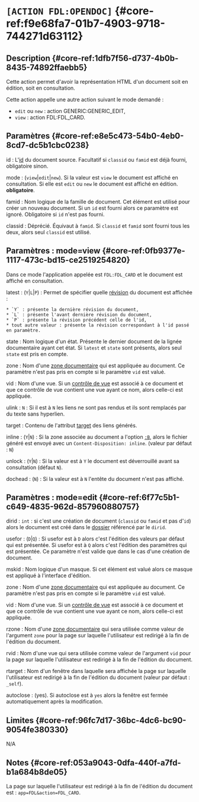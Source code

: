 # `[ACTION FDL:OPENDOC]` {#core-ref:f9e68fa7-01b7-4903-9718-744271d63112}

## Description  {#core-ref:1dfb7f56-d737-4b0b-8435-74892ffaebb5}

Cette action permet d'avoir la représentation HTML d'un document soit en édition,
soit en consultation.

Cette action appelle une autre action suivant le mode demandé :

* `edit` ou `new` : action GENERIC:GENERIC_EDIT,
* `view` : action FDL:FDL_CARD.

## Paramètres {#core-ref:e8e5c473-54b0-4eb0-8cd7-dc5b1cbc0238}

id
:   L'[id][id_document] du document source. Facultatif si `classid` ou `famid` 
    est déjà fourni, obligatoire sinon.

mode
:   (`view`|`edit`|`new`). Si la valeur est `view` le document est affiché en 
    consultation. Si elle est `edit` ou `new` le document est affiché en édition.
    **obligatoire**.

famid
:   Nom logique de la famille de document. Cet élément est utilisé pour créer
    un nouveau document. Si un `id` est fourni alors ce paramètre est ignoré.
    Obligatoire si `id` n'est pas fourni.

classid
:   Déprécié. Équivaut à `famid`. Si `classid` et `famid` sont fourni tous les 
    deux, alors seul `classid` est utilisé.

## Paramètres : mode=view {#core-ref:0fb9377e-1117-473c-bd15-ce2519254820}

Dans ce mode l'application appelée est `FDL:FDL_CARD` et le document est affiché
en consultation.

latest
:   (`Y`|`L`|`P`) : Permet de spécifier quelle [révision][revise] du document
    est affichée :
    
    * `Y` : présente la dernière révision du document,
    * `L` : présente l'avant dernière révision du document,
    * `P` : présente la révision précédent celle de l'id,
    * tout autre valeur : présente la révision correspondant à l'id passé en paramètre.

state
:   Nom logique d'un état. Présente le dernier document de la lignée documentaire
    ayant cet état. Si `latest` et `state` sont présents, alors seul `state` est
    pris en compte.

zone
:   Nom d'une [zone documentaire][zoneDocumentaire] qui est appliquée au 
    document. Ce paramètre n'est pas pris en compte si le paramètre `vid` est valué.

vid
:   Nom d'une vue. Si un [contrôle de vue][cvdoc] est associé à ce document et
    que ce contrôle de vue contient une vue ayant ce nom, alors celle-ci est
    appliquée.

ulink
:   `N` : Si il est à `N` les liens ne sont pas rendus et ils sont remplacés par du
    texte sans hyperlien.

target
:    Contenu de l'attribut [target][MDNtarget] des liens générés.

inline
:   (`Y`|`N`) : Si la zone associée au document a l'option [`:B`][templateB], alors
    le fichier généré est envoyé avec un `Content-Disposition: inline`.
    (valeur par défaut : `N`)

unlock
:   (`Y`|`N`) : Si la valeur est à `Y` le document est déverrouillé avant sa
    consultation (défaut `N`).

dochead
:   (`N`) : Si la valeur est à `N` l'entête du document n'est pas affiché.


## Paramètres : mode=edit {#core-ref:6f77c5b1-c649-4835-962d-857960880757}

dirid
:   `int` : si c'est une création de document (`classid` ou `famid` et pas d'`id`)
    alors le document est créé dans le [dossier][dir] référencé par le `dirid`.

usefor
:   (`D`|`Q`) : Si usefor est à `D` alors c'est l'édition des valeurs par défaut
    qui est présentée. Si usefor est à `Q` alors c'est l'édition des paramètres
    qui est présentée. Ce paramètre n'est valide que dans le cas d'une création de 
    document.

mskid
:   Nom logique d'un masque. Si cet élément est valué alors ce masque est appliqué
    à l'interface d'édition.

zone
:   Nom d'une [zone documentaire][zoneDocumentaire] qui est appliquée au 
    document. Ce paramètre n'est pas pris en compte si le paramètre `vid` est valué.

vid
:   Nom d'une vue. Si un [contrôle de vue][cvdoc] est associé à ce document et
    que ce contrôle de vue contient une vue ayant ce nom, alors celle-ci est
    appliquée.

rzone
:   Nom d'une [zone documentaire][zoneDocumentaire] qui sera utilisée comme
    valeur de l'argument `zone` pour la page sur laquelle l'utilisateur est
    redirigé à la fin de l'édition du document.

rvid
:   Nom d'une vue qui sera utilisée comme valeur de l'argument `vid` pour la
    page sur laquelle l'utilisateur est redirigé à la fin de l'édition du
    document.

rtarget
:   Nom d'un fenêtre dans laquelle sera affichée la page sur laquelle
    l'utilisateur est redirigé à la fin de l'édition du document
    (valeur par défaut : `_self`).

autoclose
:   (yes). Si autoclose est à `yes` alors la fenêtre est fermée automatiquement
    après la modification.

## Limites {#core-ref:96fc7d17-36bc-4dc6-bc90-9054fe380330}

N/A

## Notes {#core-ref:053a9043-0dfa-440f-a7fd-b1a684b8de05}

La page sur laquelle l'utilisateur est redirigé à la fin de l'édition du
document est : `app=FDL&action=FDL_CARD`.

<!-- link -->

[id_document]:          #core-ref:9aa8edfa-2f2a-11e2-aaec-838a12b40353 "Propriété ID"
[revise]:               #core-ref:882e3730-0483-4dbc-9b9d-0d0b5cc31d38
[zoneDocumentaire]:     #core-ref:49b96dc9-64e9-4f5a-a167-396282625c1e
[cvdoc]:                #core-ref:017f061a-7c12-42f8-aa9b-276cf706e7e0
[MDNtarget]:            https://developer.mozilla.org/en-US/docs/Web/HTML/Element/a "Descriptif de la balise a"
[templateB]:            #core-ref:96d615e5-b6a6-46d3-b42d-4396dbc42b8b
[dir]:                  #core-ref:977910df-1dc1-4def-9e0b-fb938f5d849f